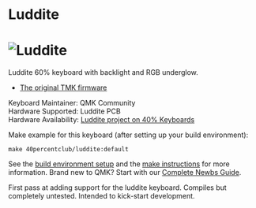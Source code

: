 # Luddite

![Luddite](https://1.bp.blogspot.com/-GAAa-sMU_WU/W7uYLJJ8x1I/AAAAAAACS44/31n2z69BSboM4KT48YkNMJRYciC8LUMWgCLcBGAs/s640/a.jpg)
===

Luddite 60% keyboard with backlight and RGB underglow.

* [The original TMK firmware](https://github.com/di0ib/tmk_keyboard/tree/master/keyboard/luddite)

Keyboard Maintainer: QMK Community  
Hardware Supported: Luddite PCB  
Hardware Availability: [Luddite project on 40% Keyboards](http://www.40percent.club/search/label/luddite)

Make example for this keyboard (after setting up your build environment):

    make 40percentclub/luddite:default

See the [build environment setup](https://docs.qmk.fm/#/getting_started_build_tools) and the [make instructions](https://docs.qmk.fm/#/getting_started_make_guide) for more information. Brand new to QMK? Start with our [Complete Newbs Guide](https://docs.qmk.fm/#/newbs).

First pass at adding support for the luddite keyboard. Compiles but completely
untested. Intended to kick-start development.
